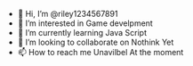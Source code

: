 - 👋 Hi, I’m @riley1234567891
- 👀 I’m interested in Game develpment
- 🌱 I’m currently learning Java Script
- 💞️ I’m looking to collaborate on Nothink Yet
- 📫 How to reach me Unavilbel At the moment
<!---
riley1234567891/riley1234567891 is a ✨ special ✨ repository because its `README.md` (this file) appears on your GitHub profile.
You can click the Preview link to take a look at your changes.
--->

